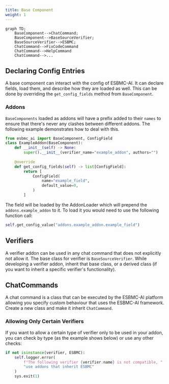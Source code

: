 ```yaml
---
title: Base Component
weight: 1
---
```


```mermaid
graph TD;
    BaseComponent-->ChatCommand;
    BaseComponent-->BaseSourceVerifier;
    BaseSourceVerifier-->ESBMC;
    ChatCommand-->FixCodeCommand
    ChatCommand-->HelpCommand
    ChatCommand-->...
```


## Declaring Config Entries

A base component can interact with the config of ESBMC-AI. It can declare fields, load them, and describe how they are loaded as well. This can be done by overriding the `get_config_fields` method from `BaseComponent`.

### Addons

`BaseComponents` loaded as addons will have a prefix added to their `names` to ensure that there's never any clashes between different addons. The following example demonstrates how to deal with this.

```py
from esbmc_ai import BaseComponent, ConfigField
class ExampleAddon(BaseComponent):
    def __init__(self) -> None:
        super().__init__(verifier_name="example_addon", authors="")
        
    @override
    def get_config_fields(self) -> list[ConfigField]:
        return [
            ConfigField(
                name="example_field",
                default_value=0,
            )
        ]
```

The field will be loaded by the AddonLoader which will prepend the `addons.example_addon` to it. To load it you would need to use the following function call:

```py
self.get_config_value("addons.example_addon.example_field")
```

## Verifiers

A verifier addon can be used in any chat command that does not explicitly not allow it. The base class for verifier is `BaseSourceVerifier`. While developing a verifier addon, inherit that base class, or a derived class (if you want to inherit a specific verifier's functionality).

## ChatCommands

A chat command is a class that can be executed by the ESBMC-AI platform allowing you specify custom behaviour that uses the ESBMC-AI framework. Create a new class and make it inherit `ChatCommand`.

### Allowing Only Certain Verifiers

If you want to allow a certain type of verifier only to be used in your addon, you can check by type (as the example shows below) or use any other checks:

```py
if not isinstance(verifier, ESBMC):
    self.logger.error(
        f"The following verifier {verifier.name} is not compatible, "
        "use addons that inherit ESBMC"
    )
    sys.exit(1)
```